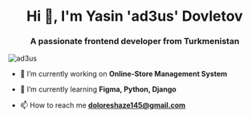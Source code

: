 <h1 align="center">Hi 👋, I'm Yasin 'ad3us' Dovletov</h1>
<h3 align="center">A passionate frontend developer from Turkmenistan</h3>

<p align="left"> <img src="https://komarev.com/ghpvc/?username=ad3us&label=Profile%20views&color=0e75b6&style=flat" alt="ad3us" /> </p>

- 🔭 I’m currently working on **Online-Store Management System**

- 🌱 I’m currently learning **Figma, Python, Django**

- 📫 How to reach me **doloreshaze145@gmail.com**
